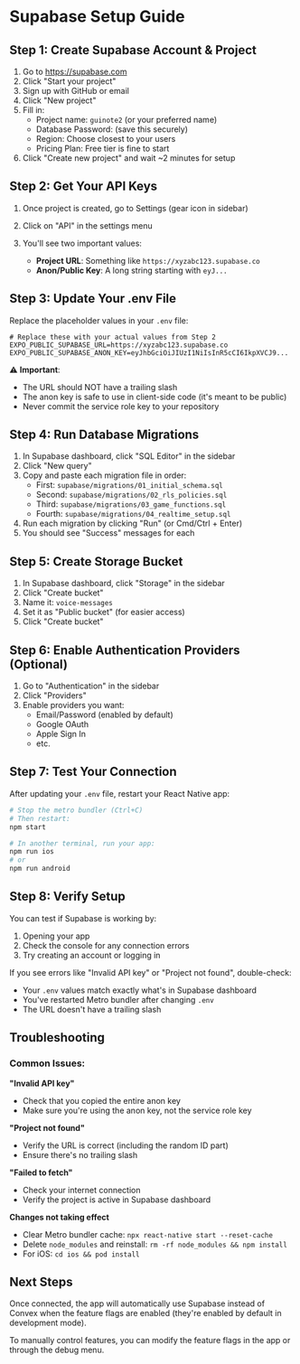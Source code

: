 # Supabase Setup Guide

## Step 1: Create Supabase Account & Project

1. Go to https://supabase.com
2. Click "Start your project"
3. Sign up with GitHub or email
4. Click "New project"
5. Fill in:
   - Project name: `guinote2` (or your preferred name)
   - Database Password: (save this securely)
   - Region: Choose closest to your users
   - Pricing Plan: Free tier is fine to start
6. Click "Create new project" and wait ~2 minutes for setup

## Step 2: Get Your API Keys

1. Once project is created, go to Settings (gear icon in sidebar)
2. Click on "API" in the settings menu
3. You'll see two important values:

   - **Project URL**: Something like `https://xyzabc123.supabase.co`
   - **Anon/Public Key**: A long string starting with `eyJ...`

## Step 3: Update Your .env File

Replace the placeholder values in your `.env` file:

```env
# Replace these with your actual values from Step 2
EXPO_PUBLIC_SUPABASE_URL=https://xyzabc123.supabase.co
EXPO_PUBLIC_SUPABASE_ANON_KEY=eyJhbGciOiJIUzI1NiIsInR5cCI6IkpXVCJ9...
```

⚠️ **Important**:

- The URL should NOT have a trailing slash
- The anon key is safe to use in client-side code (it's meant to be public)
- Never commit the service role key to your repository

## Step 4: Run Database Migrations

1. In Supabase dashboard, click "SQL Editor" in the sidebar
2. Click "New query"
3. Copy and paste each migration file in order:
   - First: `supabase/migrations/01_initial_schema.sql`
   - Second: `supabase/migrations/02_rls_policies.sql`
   - Third: `supabase/migrations/03_game_functions.sql`
   - Fourth: `supabase/migrations/04_realtime_setup.sql`
4. Run each migration by clicking "Run" (or Cmd/Ctrl + Enter)
5. You should see "Success" messages for each

## Step 5: Create Storage Bucket

1. In Supabase dashboard, click "Storage" in the sidebar
2. Click "Create bucket"
3. Name it: `voice-messages`
4. Set it as "Public bucket" (for easier access)
5. Click "Create bucket"

## Step 6: Enable Authentication Providers (Optional)

1. Go to "Authentication" in the sidebar
2. Click "Providers"
3. Enable providers you want:
   - Email/Password (enabled by default)
   - Google OAuth
   - Apple Sign In
   - etc.

## Step 7: Test Your Connection

After updating your `.env` file, restart your React Native app:

```bash
# Stop the metro bundler (Ctrl+C)
# Then restart:
npm start

# In another terminal, run your app:
npm run ios
# or
npm run android
```

## Step 8: Verify Setup

You can test if Supabase is working by:

1. Opening your app
2. Check the console for any connection errors
3. Try creating an account or logging in

If you see errors like "Invalid API key" or "Project not found", double-check:

- Your `.env` values match exactly what's in Supabase dashboard
- You've restarted Metro bundler after changing `.env`
- The URL doesn't have a trailing slash

## Troubleshooting

### Common Issues:

**"Invalid API key"**

- Check that you copied the entire anon key
- Make sure you're using the anon key, not the service role key

**"Project not found"**

- Verify the URL is correct (including the random ID part)
- Ensure there's no trailing slash

**"Failed to fetch"**

- Check your internet connection
- Verify the project is active in Supabase dashboard

**Changes not taking effect**

- Clear Metro bundler cache: `npx react-native start --reset-cache`
- Delete `node_modules` and reinstall: `rm -rf node_modules && npm install`
- For iOS: `cd ios && pod install`

## Next Steps

Once connected, the app will automatically use Supabase instead of Convex when the feature flags are enabled (they're enabled by default in development mode).

To manually control features, you can modify the feature flags in the app or through the debug menu.
